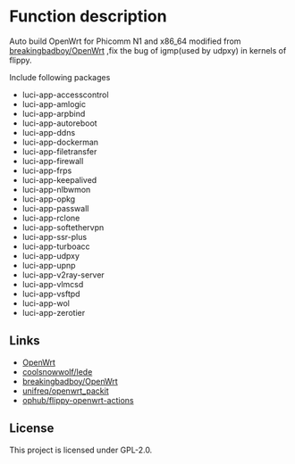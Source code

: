 # Function description

Auto build OpenWrt for Phicomm N1 and x86_64 modified from [breakingbadboy/OpenWrt](https://github.com/breakingbadboy/OpenWrt) ,fix the bug of igmp(used by udpxy) in kernels of flippy.

Include following packages

* luci-app-accesscontrol
* luci-app-amlogic
* luci-app-arpbind
* luci-app-autoreboot
* luci-app-ddns
* luci-app-dockerman
* luci-app-filetransfer
* luci-app-firewall
* luci-app-frps
* luci-app-keepalived
* luci-app-nlbwmon
* luci-app-opkg
* luci-app-passwall
* luci-app-rclone
* luci-app-softethervpn
* luci-app-ssr-plus
* luci-app-turboacc
* luci-app-udpxy
* luci-app-upnp
* luci-app-v2ray-server
* luci-app-vlmcsd
* luci-app-vsftpd
* luci-app-wol
* luci-app-zerotier

## Links

- [OpenWrt](https://github.com/openwrt/openwrt)
- [coolsnowwolf/lede](https://github.com/coolsnowwolf/lede)
- [breakingbadboy/OpenWrt](https://github.com/breakingbadboy/OpenWrt)
- [unifreq/openwrt_packit](https://github.com/unifreq/openwrt_packit)
- [ophub/flippy-openwrt-actions](https://github.com/ophub/flippy-openwrt-actions)

## License

This project is licensed under GPL-2.0.
